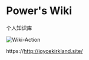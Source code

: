 # Power's Wiki

个人知识库

![Wiki-Action](https://github.com/JoyceKirkland/Wiki-book/workflows/Wiki-Action/badge.svg)

https://http://joycekirkland.site/

